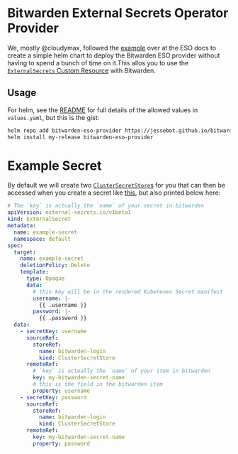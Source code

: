 # Bitwarden External Secrets Operator Provider
We, mostly @cloudymax, followed the [example](https://external-secrets.io/v0.9.2/examples/bitwarden/) over at the ESO docs to create a simple helm chart to deploy the Bitwarden ESO provider without having to spend a bunch of time on it.This allos you to use the [`ExternalSecrets` Custom Resource](https://external-secrets.io/latest/introduction/overview/#externalsecret) with Bitwarden.

## Usage
For helm, see the [README](./charts/bitwarden-eso-provider/README.md) for full details of the allowed values in `values.yaml`, but this is the gist:

```bash
helm repo add bitwarden-eso-provider https://jessebot.github.io/bitwarden-eso-provider
helm install my-release bitwarden-eso-provider
```

# Example Secret
By default we will create two [`ClusterSecretStore`s](https://external-secrets.io/latest/introduction/overview/#clustersecretstore) for you that can then be accessed when you create a secret like [this](./examples/example-secret.yaml), but also printed below here:

```yaml
# The `key` is actually the `name` of your secret in bitwarden
apiVersion: external-secrets.io/v1beta1
kind: ExternalSecret
metadata:
  name: example-secret
  namespace: default
spec:
  target:
    name: example-secret
    deletionPolicy: Delete
    template:
      type: Opaque
      data:
        # this key will be in the rendered Kubetenes Secret manifest
        username: |-
          {{ .username }}
        password: |-
          {{ .password }}
  data:
    - secretKey: username
      sourceRef:
        storeRef:
          name: bitwarden-login
          kind: ClusterSecretStore
      remoteRef:
        # `key` is actually the `name` of your item in bitwarden
        key: my-bitwarden-secret-name
        # this is the field in the bitwarden item
        property: username
    - secretKey: password
      sourceRef:
        storeRef:
          name: bitwarden-login
          kind: ClusterSecretStore
      remoteRef:
        key: my-bitwarden-secret-name
        property: password
```
